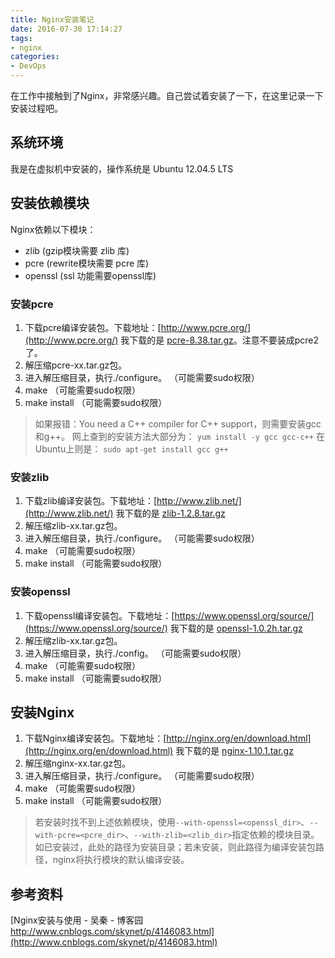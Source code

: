 ```yaml
---
title: Nginx安装笔记
date: 2016-07-30 17:14:27
tags:
- nginx
categories:
- DevOps
---
```

在工作中接触到了Nginx，非常感兴趣。自己尝试着安装了一下，在这里记录一下安装过程吧。
<!--more-->
## 系统环境
我是在虚拟机中安装的，操作系统是 Ubuntu 12.04.5 LTS

## 安装依赖模块
Nginx依赖以下模块：
- zlib (gzip模块需要 zlib 库)
- pcre (rewrite模块需要 pcre 库)
- openssl (ssl 功能需要openssl库)

### 安装pcre

1. 下载pcre编译安装包。下载地址：[http://www.pcre.org/](http://www.pcre.org/)
    我下载的是 [pcre-8.38.tar.gz](ftp://ftp.csx.cam.ac.uk/pub/software/programming/pcre/pcre-8.38.tar.gz)。注意不要装成pcre2了。
2. 解压缩pcre-xx.tar.gz包。
3. 进入解压缩目录，执行./configure。 （可能需要sudo权限）
4. make （可能需要sudo权限）
5. make install （可能需要sudo权限）

> 如果报错：You need a C++ compiler for C++ support，则需要安装gcc和g++。
网上查到的安装方法大部分为：
`yum install -y gcc gcc-c++`
在Ubuntu上则是：
`sudo apt-get install gcc g++`


### 安装zlib

1. 下载zlib编译安装包。下载地址：[http://www.zlib.net/](http://www.zlib.net/)
    我下载的是 [zlib-1.2.8.tar.gz](http://zlib.net/zlib-1.2.8.tar.gz)
2. 解压缩zlib-xx.tar.gz包。
3. 进入解压缩目录，执行./configure。 （可能需要sudo权限）
4. make （可能需要sudo权限）
5. make install （可能需要sudo权限）


### 安装openssl

1. 下载openssl编译安装包。下载地址：[https://www.openssl.org/source/](https://www.openssl.org/source/)
    我下载的是 [openssl-1.0.2h.tar.gz](https://www.openssl.org/source/openssl-1.0.2h.tar.gz)
2. 解压缩zlib-xx.tar.gz包。
3. 进入解压缩目录，执行./config。 （可能需要sudo权限）
4. make （可能需要sudo权限）
5. make install （可能需要sudo权限）

## 安装Nginx

1. 下载Nginx编译安装包。下载地址：[http://nginx.org/en/download.html](http://nginx.org/en/download.html)
    我下载的是 [nginx-1.10.1.tar.gz](http://nginx.org/download/nginx-1.10.1.tar.gz)
2. 解压缩nginx-xx.tar.gz包。
3. 进入解压缩目录，执行./configure。 （可能需要sudo权限）
4. make （可能需要sudo权限）
5. make install （可能需要sudo权限）

> 若安装时找不到上述依赖模块，使用`--with-openssl=<openssl_dir>`、`--with-pcre=<pcre_dir>`、`--with-zlib=<zlib_dir>`指定依赖的模块目录。如已安装过，此处的路径为安装目录；若未安装，则此路径为编译安装包路径，nginx将执行模块的默认编译安装。

## 参考资料
[Nginx安装与使用 - 吴秦 - 博客园 http://www.cnblogs.com/skynet/p/4146083.html](http://www.cnblogs.com/skynet/p/4146083.html)
